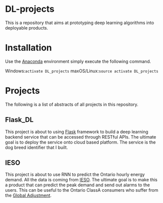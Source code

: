 # DL-projects
This is a repository that aims at prototyping deep learning algorithms into deployable products.

# Installation
Use the [Anaconda](https://conda.io/docs/index.html) environment simply execute the following command.

Windows:```activate DL_projects```
maxOS/Linux:```source activate DL_projects```

# Projects
The following is a list of abstracts of all projects in this repository.

## Flask_DL
This project is about to using [Flask](http://flask.pocoo.org/) framework to build a deep learning backend service that can be accessed through RESTful APIs. The ultimate goal is to deploy the service onto cloud based platform. The service is the dog breed identifier that I built.

## IESO
This project is about to use RNN to predict the Ontario hourly energy demand. All the data is coming from [IESO](http://www.ieso.ca/). The ultimate goal is to make this a product that can predict the peak demand and send out alarms to the users. This can be useful to the Ontario ClassA consumers who suffer from the [Global Adjustment](http://www.ieso.ca/power-data/price-overview/global-adjustment).
